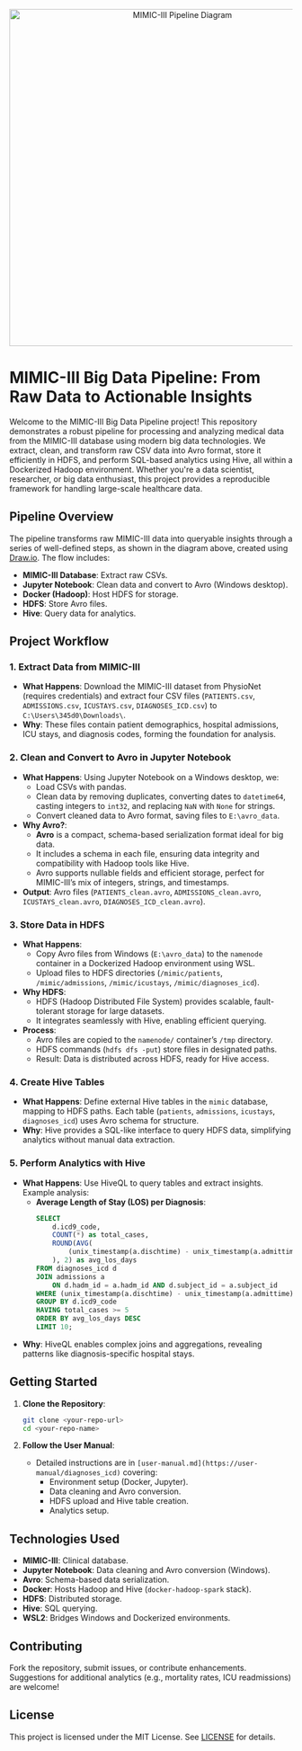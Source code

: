 <p align="center">
  <img src="images/pipeline_diagram.png" alt="MIMIC-III Pipeline Diagram" width="600"/>
</p>

# MIMIC-III Big Data Pipeline: From Raw Data to Actionable Insights

Welcome to the MIMIC-III Big Data Pipeline project! This repository demonstrates a robust pipeline for processing and analyzing medical data from the MIMIC-III database using modern big data technologies. We extract, clean, and transform raw CSV data into Avro format, store it efficiently in HDFS, and perform SQL-based analytics using Hive, all within a Dockerized Hadoop environment. Whether you're a data scientist, researcher, or big data enthusiast, this project provides a reproducible framework for handling large-scale healthcare data.

## Pipeline Overview

The pipeline transforms raw MIMIC-III data into queryable insights through a series of well-defined steps, as shown in the diagram above, created using [Draw.io](https://app.diagrams.net/). The flow includes:
- **MIMIC-III Database**: Extract raw CSVs.
- **Jupyter Notebook**: Clean data and convert to Avro (Windows desktop).
- **Docker (Hadoop)**: Host HDFS for storage.
- **HDFS**: Store Avro files.
- **Hive**: Query data for analytics.

## Project Workflow

### 1. Extract Data from MIMIC-III
- **What Happens**: Download the MIMIC-III dataset from PhysioNet (requires credentials) and extract four CSV files (`PATIENTS.csv`, `ADMISSIONS.csv`, `ICUSTAYS.csv`, `DIAGNOSES_ICD.csv`) to `C:\Users\345d0\Downloads\`.
- **Why**: These files contain patient demographics, hospital admissions, ICU stays, and diagnosis codes, forming the foundation for analysis.

### 2. Clean and Convert to Avro in Jupyter Notebook
- **What Happens**: Using Jupyter Notebook on a Windows desktop, we:
  - Load CSVs with pandas.
  - Clean data by removing duplicates, converting dates to `datetime64`, casting integers to `int32`, and replacing `NaN` with `None` for strings.
  - Convert cleaned data to Avro format, saving files to `E:\avro_data`.
- **Why Avro?**:
  - **Avro** is a compact, schema-based serialization format ideal for big data.
  - It includes a schema in each file, ensuring data integrity and compatibility with Hadoop tools like Hive.
  - Avro supports nullable fields and efficient storage, perfect for MIMIC-III’s mix of integers, strings, and timestamps.
- **Output**: Avro files (`PATIENTS_clean.avro`, `ADMISSIONS_clean.avro`, `ICUSTAYS_clean.avro`, `DIAGNOSES_ICD_clean.avro`).

### 3. Store Data in HDFS
- **What Happens**:
  - Copy Avro files from Windows (`E:\avro_data`) to the `namenode` container in a Dockerized Hadoop environment using WSL.
  - Upload files to HDFS directories (`/mimic/patients`, `/mimic/admissions`, `/mimic/icustays`, `/mimic/diagnoses_icd`).
- **Why HDFS**:
  - HDFS (Hadoop Distributed File System) provides scalable, fault-tolerant storage for large datasets.
  - It integrates seamlessly with Hive, enabling efficient querying.
- **Process**:
  - Avro files are copied to the `namenode/` container’s `/tmp` directory.
  - HDFS commands (`hdfs dfs -put`) store files in designated paths.
  - Result: Data is distributed across HDFS, ready for Hive access.

### 4. Create Hive Tables
- **What Happens**: Define external Hive tables in the `mimic` database, mapping to HDFS paths. Each table (`patients`, `admissions`, `icustays`, `diagnoses_icd`) uses Avro schema for structure.
- **Why**: Hive provides a SQL-like interface to query HDFS data, simplifying analytics without manual data extraction.

### 5. Perform Analytics with Hive
- **What Happens**: Use HiveQL to query tables and extract insights. Example analysis:
  - **Average Length of Stay (LOS) per Diagnosis**:
    ```sql
    SELECT 
        d.icd9_code,
        COUNT(*) as total_cases,
        ROUND(AVG(
            (unix_timestamp(a.dischtime) - unix_timestamp(a.admittime)) / 86400
        ), 2) as avg_los_days
    FROM diagnoses_icd d
    JOIN admissions a 
        ON d.hadm_id = a.hadm_id AND d.subject_id = a.subject_id
    WHERE (unix_timestamp(a.dischtime) - unix_timestamp(a.admittime)) >= 0
    GROUP BY d.icd9_code
    HAVING total_cases >= 5
    ORDER BY avg_los_days DESC
    LIMIT 10;
    ```
- **Why**: HiveQL enables complex joins and aggregations, revealing patterns like diagnosis-specific hospital stays.

## Getting Started

1. **Clone the Repository**:
   ```bash
   git clone <your-repo-url>
   cd <your-repo-name>
   ```

2. **Follow the User Manual**:
   - Detailed instructions are in `[user-manual.md](https://user-manual/diagnoses_icd)` covering:
     - Environment setup (Docker, Jupyter).
     - Data cleaning and Avro conversion.
     - HDFS upload and Hive table creation.
     - Analytics setup.

## Technologies Used
- **MIMIC-III**: Clinical database.
- **Jupyter Notebook**: Data cleaning and Avro conversion (Windows).
- **Avro**: Schema-based data serialization.
- **Docker**: Hosts Hadoop and Hive (`docker-hadoop-spark` stack).
- **HDFS**: Distributed storage.
- **Hive**: SQL querying.
- **WSL2**: Bridges Windows and Dockerized environments.

## Contributing
Fork the repository, submit issues, or contribute enhancements. Suggestions for additional analytics (e.g., mortality rates, ICU readmissions) are welcome!

## License
This project is licensed under the MIT License. See [LICENSE](LICENSE) for details.